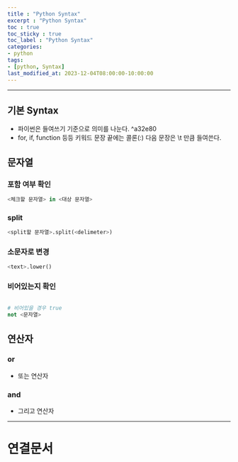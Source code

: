 ```yaml
---
title : "Python Syntax"
excerpt : "Python Syntax"
toc : true
toc_sticky : true
toc_label : "Python Syntax"
categories:
- python
tags:
- [python, Syntax]
last_modified_at: 2023-12-04T08:00:00-10:00:00
---
```

  
---
  
## 기본 Syntax
- 파이썬은 들여쓰기 기준으로 의미를 나눈다. ^a32e80
- for, if, function 등등 키워드 문장 끝에는 콜론(:) 다음 문장은 \t 만큼 들여쓴다.
  
## 문자열
  
### 포함 여부 확인
  
```python
<체크할 문자열> in <대상 문자열>
```
  
### split
  
```python
<split할 문자열>.split(<delimeter>)
```
  
### 소문자로 변경
  
```python
<text>.lower()
```
  
### 비어있는지 확인
  
```python
  
# 비어있을 경우 true
not <문자열>
```
  
## 연산자
  
### or
- 또는 연산자
  
### and
- 그리고 연산자

---
  
# 연결문서
